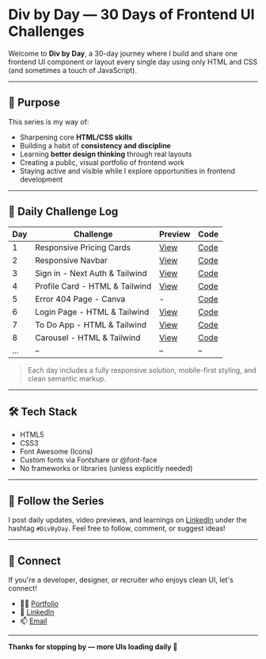 # Div by Day — 30 Days of Frontend UI Challenges

Welcome to **Div by Day**, a 30-day journey where I build and share one frontend UI component or layout every single day using only HTML and CSS (and sometimes a touch of JavaScript).

---

## 🎯 Purpose

This series is my way of:

- Sharpening core **HTML/CSS skills**
- Building a habit of **consistency and discipline**
- Learning **better design thinking** through real layouts
- Creating a public, visual portfolio of frontend work
- Staying active and visible while I explore opportunities in frontend development

---

## 📅 Daily Challenge Log

| Day | Challenge | Preview | Code |
|-----|-----------|---------|------|
| 1   | Responsive Pricing Cards | [View](https://div-by-day-linkedin-day-1.vercel.app/) | [Code](./Day1) |
| 2   | Responsive Navbar | [View](https://div-by-day-linkedin-day-2.vercel.app/) | [Code](./Day2) |
| 3   | Sign in - Next Auth & Tailwind | [View](https://div-by-day-linkedin-day-3.vercel.app/) | [Code](./Day3) |
| 4   | Profile Card - HTML & Tailwind | [View](https://div-by-day-linkedin-day-4.vercel.app/) | [Code](./Day4) |
| 5   | Error 404 Page - Canva | - | [Code](./Day5) |
| 6   | Login Page - HTML & Tailwind | [View](https://div-by-day-linkedin-day-6.vercel.app/)  | [Code](./Day6) |
| 7   | To Do App - HTML & Tailwind | [View](https://div-by-day-linkedin-day-7.vercel.app/)  | [Code](./Day7) |
| 8   | Carousel - HTML & Tailwind | [View](https://div-by-day-linkedin-day-8.vercel.app/)  | [Code](./Day8) |
| ... | – | – | – |

> Each day includes a fully responsive solution, mobile-first styling, and clean semantic markup.

---

## 🛠️ Tech Stack

- HTML5
- CSS3
- Font Awesome (Icons)
- Custom fonts via Fontshare or @font-face
- No frameworks or libraries (unless explicitly needed)

---

## 🔗 Follow the Series

I post daily updates, video previews, and learnings on [LinkedIn](#) under the hashtag `#DivByDay`. Feel free to follow, comment, or suggest ideas!

---

## 🤝 Connect

If you're a developer, designer, or recruiter who enjoys clean UI, let's connect!

- 🧑‍💻 [Portfolio](https://pawankamat.vercel.app/index.html)
- 💼 [LinkedIn](https://www.linkedin.com/in/pawankamat/)
- 📫 [Email](mailto:pawankamatw@gmail.com)

---

**Thanks for stopping by — more UIs loading daily 🚧**

